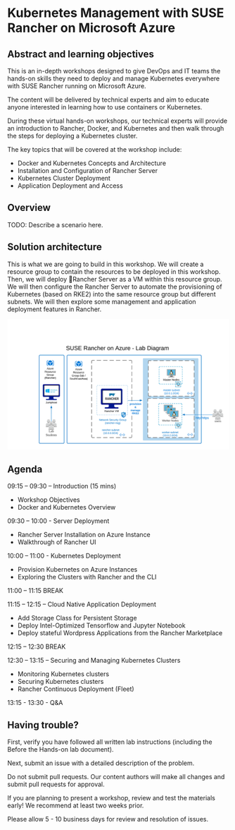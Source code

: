 # Kubernetes Management with SUSE Rancher on Microsoft Azure



## Abstract and learning objectives

This is an in-depth workshops designed to give DevOps and IT teams the hands-on skills they need to deploy and manage Kubernetes everywhere with SUSE Rancher running on Microsoft Azure.

 

The content will be delivered by technical experts and aim to educate anyone interested in learning how to use containers or Kubernetes.

 

During these virtual hands-on workshops, our technical experts will provide an introduction to Rancher, Docker, and Kubernetes and then walk through the steps for deploying a Kubernetes cluster.

 

The key topics that will be covered at the workshop include:

- Docker and Kubernetes Concepts and Architecture
- Installation and Configuration of Rancher Server
- Kubernetes Cluster Deployment
- Application Deployment and Access



## Overview

TODO: Describe a scenario here.



## Solution architecture

This is what we are going to build in this workshop. We will create a resource group to contain the resources to be deployed in this workshop. Then, we will deploy Rancher Server as a VM within this resource group. We will then configure the Rancher Server to automate the provisioning of Kubernetes (based on RKE2) into the same resource group but different subnets. We will then explore some management and application deployment features in Rancher. 

![Lab Solution Diagram](./docs/images/suse-rancher-lab-diagram.png)


## Agenda

09:15 – 09:30 – Introduction (15 mins)

- Workshop Objectives
- Docker and Kubernetes Overview

09:30 – 10:00 - Server Deployment

- Rancher Server Installation on Azure Instance
- Walkthrough of Rancher UI

10:00  – 11:00 - Kubernetes Deployment

- Provision Kubernetes on Azure Instances
- Exploring the Clusters with Rancher and the CLI

11:00 – 11:15 BREAK

11:15 – 12:15 – Cloud Native Application Deployment

- Add Storage Class for Persistent Storage
- Deploy Intel-Optimized Tensorflow and Jupyter Notebook
- Deploy stateful Wordpress Applications from the Rancher Marketplace

12:15 – 12:30 BREAK

12:30 – 13:15 – Securing and Managing Kubernetes Clusters

- Monitoring Kubernetes clusters
- Securing Kubernetes clusters
- Rancher  Continuous Deployment (Fleet)

13:15 - 13:30 - Q&A

 

## Having trouble?

First, verify you have followed all written lab instructions (including the Before the Hands-on lab document).

Next, submit an issue with a detailed description of the problem.

Do not submit pull requests. Our content authors will make all changes and submit pull requests for approval.

If you are planning to present a workshop, review and test the materials early! We recommend at least two weeks prior.

Please allow 5 - 10 business days for review and resolution of issues.

